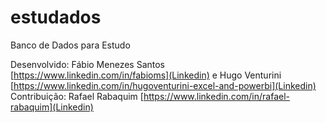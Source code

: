 # estudados
Banco de Dados para Estudo

Desenvolvido: Fábio Menezes Santos [https://www.linkedin.com/in/fabioms](Linkedin) e Hugo Venturini [https://www.linkedin.com/in/hugoventurini-excel-and-powerbi](Linkedin)
Contribuição: Rafael Rabaquim [https://www.linkedin.com/in/rafael-rabaquim](Linkedin)
